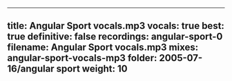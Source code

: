 
---
title: Angular Sport vocals.mp3
vocals: true
best: true
definitive: false
recordings: angular-sport-0
filename: Angular Sport vocals.mp3
mixes: angular-sport-vocals-mp3
folder: 2005-07-16/angular sport
weight: 10
---

